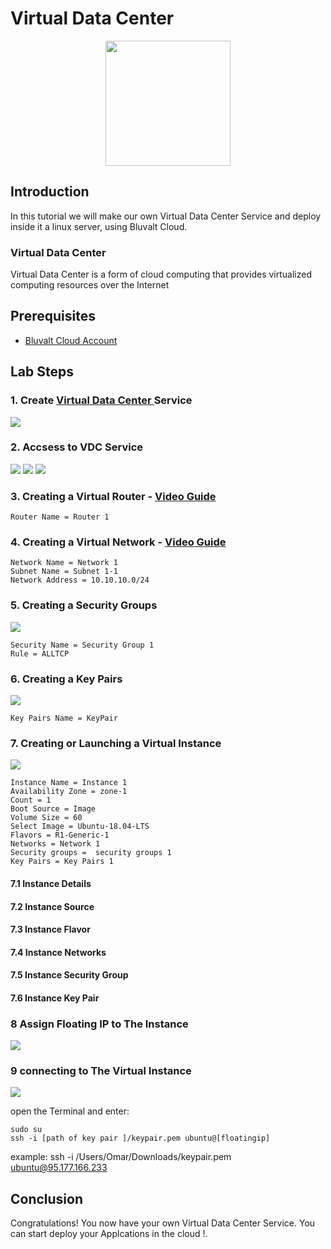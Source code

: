 # Virtual Data Center

 <p align="center">
  <img src='images/vdc.png ' width="200" />
</p>

## Introduction
In this tutorial we will make our own Virtual Data Center Service and deploy inside it a linux server, using Bluvalt Cloud.

### Virtual Data Center
Virtual Data Center is a form of cloud computing that provides virtualized computing resources over the Internet
## Prerequisites
* [Bluvalt Cloud Account](https://cloud.bluvalt.com/#/register "Bluvalt Cloud")
 


## Lab Steps
### 1. Create [Virtual Data Center ](https://cloud.bluvalt.com/#/virtual-data-center/ "Virtual Data Center ") Service
![](images/vdc1.gif)

### 2. Accsess to VDC Service 
![](images/vdc2.gif)
![](images/vdc3.gif)
![](images/vdc4.gif)
### 3. Creating a Virtual Router - [Video Guide](https://kb.bluvalt.com/uploads/Create_router.mp4 "Video Guide")
```
Router Name = Router 1
```

### 4. Creating a Virtual Network - [Video Guide](https://kb.bluvalt.com/uploads/create_network.mp4 "Video Guide")
```
Network Name = Network 1
Subnet Name = Subnet 1-1
Network Address = 10.10.10.0/24
```


### 5. Creating a Security Groups
![](images/vdc5.gif)

 ```
 Security Name = Security Group 1
 Rule = ALLTCP
 ```

### 6. Creating a Key Pairs
![](images/vdc6.gif)
```
Key Pairs Name = KeyPair
```

### 7. Creating or Launching a Virtual Instance
![](images/vdc7.gif)
```
Instance Name = Instance 1
Availability Zone = zone-1
Count = 1
Boot Source = Image
Volume Size = 60
Select Image = Ubuntu-18.04-LTS
Flavors = R1-Generic-1
Networks = Network 1
Security groups =  security groups 1
Key Pairs = Key Pairs 1 
```
   #### 7.1 Instance Details 
   #### 7.2 Instance Source
   #### 7.3 Instance Flavor
   #### 7.4 Instance Networks
   #### 7.5 Instance Security Group
   #### 7.6 Instance Key Pair

### 8 Assign Floating IP to The Instance 
![](images/vdc8.gif)

### 9 connecting to The Virtual Instance  
![](images/vdc9.gif)

open the Terminal and enter:
```
sudo su 
ssh -i [path of key pair ]/keypair.pem ubuntu@[floatingip] 
```
example: ssh -i /Users/Omar/Downloads/keypair.pem ubuntu@95.177.166.233


## Conclusion 
Congratulations! You now have your own Virtual Data Center Service. You can start deploy your Applcations in the cloud !.

